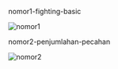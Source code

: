 nomor1-fighting-basic

![nomor1](https://user-images.githubusercontent.com/61005674/99408197-89a74600-2922-11eb-8f38-dd48c1ff5127.gif)

nomor2-penjumlahan-pecahan

![nomor2](https://user-images.githubusercontent.com/61005674/99408544-ed317380-2922-11eb-8816-24799f741d71.gif)


